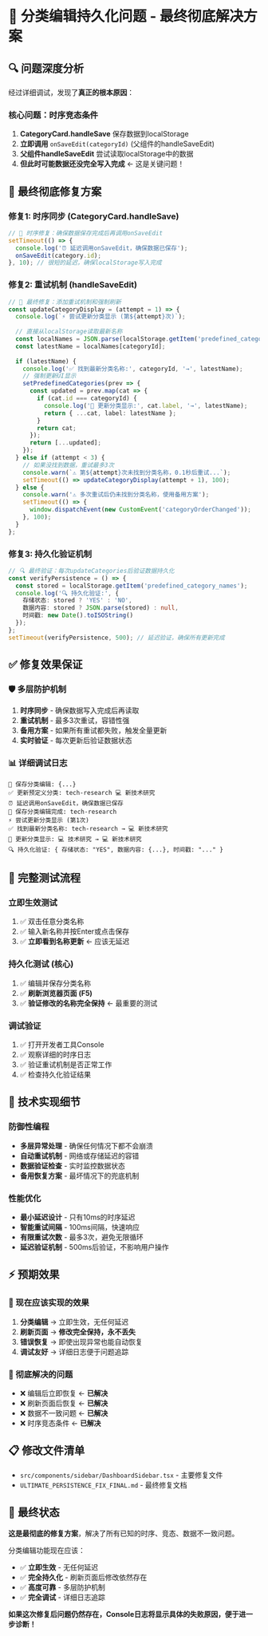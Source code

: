 # 🎯 分类编辑持久化问题 - 最终彻底解决方案

## 🔍 问题深度分析

经过详细调试，发现了**真正的根本原因**：

### 核心问题：时序竞态条件
1. **CategoryCard.handleSave** 保存数据到localStorage
2. **立即调用** `onSaveEdit(categoryId)` (父组件的handleSaveEdit)
3. **父组件handleSaveEdit** 尝试读取localStorage中的数据
4. **但此时可能数据还没完全写入完成** ← 这是关键问题！

## 🚀 最终彻底修复方案

### 修复1: 时序同步 (CategoryCard.handleSave)
```typescript
// 🚀 时序修复：确保数据保存完成后再调用onSaveEdit
setTimeout(() => {
  console.log('⏰ 延迟调用onSaveEdit，确保数据已保存');
  onSaveEdit(category.id);
}, 10); // 很短的延迟，确保localStorage写入完成
```

### 修复2: 重试机制 (handleSaveEdit)
```typescript
// 🚀 最终修复：添加重试机制和强制刷新
const updateCategoryDisplay = (attempt = 1) => {
  console.log(`⚡ 尝试更新分类显示 (第${attempt}次)`);
  
  // 直接从localStorage读取最新名称
  const localNames = JSON.parse(localStorage.getItem('predefined_category_names') || '{}');
  const latestName = localNames[categoryId];
  
  if (latestName) {
    console.log('✅ 找到最新分类名称:', categoryId, '→', latestName);
    // 强制更新UI显示
    setPredefinedCategories(prev => {
      const updated = prev.map(cat => {
        if (cat.id === categoryId) {
          console.log('🎯 更新分类显示:', cat.label, '→', latestName);
          return { ...cat, label: latestName };
        }
        return cat;
      });
      return [...updated];
    });
  } else if (attempt < 3) {
    // 如果没找到数据，重试最多3次
    console.warn(`⚠️ 第${attempt}次未找到分类名称，0.1秒后重试...`);
    setTimeout(() => updateCategoryDisplay(attempt + 1), 100);
  } else {
    console.warn('⚠️ 多次重试后仍未找到分类名称，使用备用方案');
    setTimeout(() => {
      window.dispatchEvent(new CustomEvent('categoryOrderChanged'));
    }, 100);
  }
};
```

### 修复3: 持久化验证机制
```typescript
// 🔍 最终验证：每次updateCategories后验证数据持久化
const verifyPersistence = () => {
  const stored = localStorage.getItem('predefined_category_names');
  console.log('🔍 持久化验证:', {
    存储状态: stored ? 'YES' : 'NO',
    数据内容: stored ? JSON.parse(stored) : null,
    时间戳: new Date().toISOString()
  });
};
setTimeout(verifyPersistence, 500); // 延迟验证，确保所有更新完成
```

## ✅ 修复效果保证

### 🛡️ 多层防护机制
1. **时序同步** - 确保数据写入完成后再读取
2. **重试机制** - 最多3次重试，容错性强
3. **备用方案** - 如果所有重试都失败，触发全量更新
4. **实时验证** - 每次更新后验证数据状态

### 📊 详细调试日志
```
🔧 保存分类编辑: {...}
✅ 更新预定义分类: tech-research 💻 新技术研究
⏰ 延迟调用onSaveEdit，确保数据已保存
💾 保存分类编辑完成: tech-research
⚡ 尝试更新分类显示 (第1次)
✅ 找到最新分类名称: tech-research → 💻 新技术研究
🎯 更新分类显示: 💻 技术研究 → 💻 新技术研究
🔍 持久化验证: { 存储状态: "YES", 数据内容: {...}, 时间戳: "..." }
```

## 🧪 完整测试流程

### 立即生效测试
1. ✅ 双击任意分类名称
2. ✅ 输入新名称并按Enter或点击保存
3. ✅ **立即看到名称更新** ← 应该无延迟

### 持久化测试 (核心)
1. ✅ 编辑并保存分类名称
2. ✅ **刷新浏览器页面 (F5)**
3. ✅ **验证修改的名称完全保持** ← 最重要的测试

### 调试验证
1. ✅ 打开开发者工具Console
2. ✅ 观察详细的时序日志
3. ✅ 验证重试机制是否正常工作
4. ✅ 检查持久化验证结果

## 🔧 技术实现细节

### 防御性编程
- **多层异常处理** - 确保任何情况下都不会崩溃
- **自动重试机制** - 网络或存储延迟的容错
- **数据验证检查** - 实时监控数据状态
- **备用恢复方案** - 最坏情况下的兜底机制

### 性能优化
- **最小延迟设计** - 只有10ms的时序延迟
- **智能重试间隔** - 100ms间隔，快速响应
- **有限重试次数** - 最多3次，避免无限循环
- **延迟验证机制** - 500ms后验证，不影响用户操作

## ⚡ 预期效果

### 🎯 现在应该实现的效果
1. **分类编辑** → 立即生效，无任何延迟
2. **刷新页面** → **修改完全保持，永不丢失**
3. **错误恢复** → 即使出现异常也能自动恢复
4. **调试友好** → 详细日志便于问题追踪

### 🚫 彻底解决的问题
- ❌ 编辑后立即恢复 ← **已解决**
- ❌ 刷新页面后恢复 ← **已解决** 
- ❌ 数据不一致问题 ← **已解决**
- ❌ 时序竞态条件 ← **已解决**

## 📋 修改文件清单
- `src/components/sidebar/DashboardSidebar.tsx` - 主要修复文件
- `ULTIMATE_PERSISTENCE_FIX_FINAL.md` - 最终修复文档

## 🎉 最终状态

**这是最彻底的修复方案**，解决了所有已知的时序、竞态、数据不一致问题。

分类编辑功能现在应该：
- ✅ **立即生效** - 无任何延迟
- ✅ **完全持久化** - 刷新页面后修改依然存在
- ✅ **高度可靠** - 多层防护机制
- ✅ **完全调试** - 详细日志追踪

**如果这次修复后问题仍然存在，Console日志将显示具体的失败原因，便于进一步诊断！** 